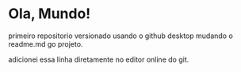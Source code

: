 # Ola, Mundo!
 primeiro repositorio versionado usando o github desktop
 mudando o readme.md go projeto.

 adicionei essa linha diretamente no editor online do git.
